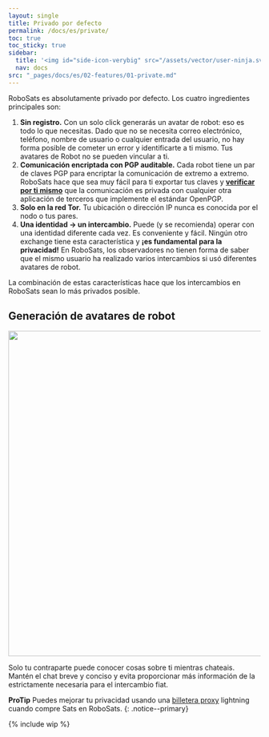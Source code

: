 ```yaml
---
layout: single
title: Privado por defecto
permalink: /docs/es/private/
toc: true
toc_sticky: true
sidebar:
  title: '<img id="side-icon-verybig" src="/assets/vector/user-ninja.svg"/>Privado'
  nav: docs
src: "_pages/docs/es/02-features/01-private.md"
---
```


<!-- TODO: explain TOR, high entropy avatar, no registration, no identity reuse, lightning onion routing, no logs policy, etc. -->
RoboSats es absolutamente privado por defecto. Los cuatro ingredientes principales son:

1. **Sin registro.** Con un solo click generarás un avatar de robot: eso es todo lo que necesitas. Dado que no se necesita correo electrónico, teléfono, nombre de usuario o cualquier entrada del usuario, no hay forma posible de cometer un error y identificarte a ti mismo. Tus avatares de Robot no se pueden vincular a ti.
2. **Comunicación encriptada con PGP auditable.** Cada robot tiene un par de claves PGP para encriptar la comunicación de extremo a extremo. RoboSats hace que sea muy fácil para ti exportar tus claves y [<b>verificar por ti mismo</b>](/docs/es/pgp-encryption/) que la comunicación es privada con cualquier otra aplicación de terceros que implemente el estándar OpenPGP.
3. **Solo en la red Tor.** Tu ubicación o dirección IP nunca es conocida por el nodo o tus pares.
4. **Una identidad -> un intercambio.** Puede (y se recomienda) operar con una identidad diferente cada vez. Es conveniente y fácil. Ningún otro exchange tiene esta característica y **¡es fundamental para la privacidad!** En RoboSats, los observadores no tienen forma de saber que el mismo usuario ha realizado varios intercambios si usó diferentes avatares de robot.

La combinación de estas características hace que los intercambios en RoboSats sean lo más privados posible.

## Generación de avatares de robot
<div align="center">
    <img src="/assets/images/private/usergen-pipeline.png" width="650"/>
</div>

Solo tu contraparte puede conocer cosas sobre ti mientras chateais. Mantén el chat breve y conciso y evita proporcionar más información de la estrictamente necesaria para el intercambio fiat.

**ProTip** Puedes mejorar tu privacidad usando una [billetera proxy](/docs/es/proxy-wallets/) lightning cuando compre Sats en RoboSats.
{: .notice--primary}


{% include wip %}
